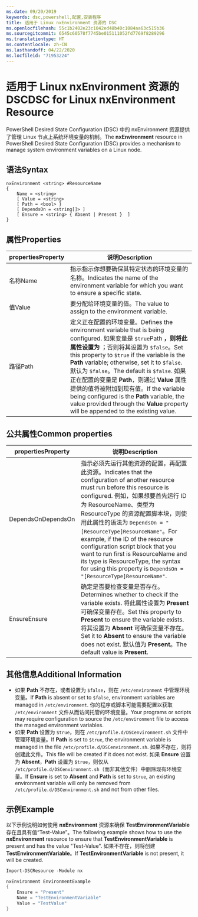 ```yaml
---
ms.date: 09/20/2019
keywords: dsc,powershell,配置,安装程序
title: 适用于 Linux nxEnvironment 资源的 DSC
ms.openlocfilehash: 55c1b2402e23c1042ed48b40c1084aa63c515b36
ms.sourcegitcommit: 6545c60578f7745be015111052fd7769f8289296
ms.translationtype: HT
ms.contentlocale: zh-CN
ms.lasthandoff: 04/22/2020
ms.locfileid: "71953224"
---
```

# <a name="dsc-for-linux-nxenvironment-resource"></a><span data-ttu-id="43465-103">适用于 Linux nxEnvironment 资源的 DSC</span><span class="sxs-lookup"><span data-stu-id="43465-103">DSC for Linux nxEnvironment Resource</span></span>

<span data-ttu-id="43465-104">PowerShell Desired State Configuration (DSC) 中的 nxEnvironment  资源提供了管理 Linux 节点上系统环境变量的机制。</span><span class="sxs-lookup"><span data-stu-id="43465-104">The **nxEnvironment** resource in PowerShell Desired State Configuration (DSC) provides a mechanism to manage system environment variables on a Linux node.</span></span>

## <a name="syntax"></a><span data-ttu-id="43465-105">语法</span><span class="sxs-lookup"><span data-stu-id="43465-105">Syntax</span></span>

```Syntax
nxEnvironment <string> #ResourceName
{
    Name = <string>
    [ Value = <string>
    [ Path = <bool> }
    [ DependsOn = <string[]> ]
    [ Ensure = <string> { Absent | Present }  ]
}
```

## <a name="properties"></a><span data-ttu-id="43465-106">属性</span><span class="sxs-lookup"><span data-stu-id="43465-106">Properties</span></span>

|<span data-ttu-id="43465-107">properties</span><span class="sxs-lookup"><span data-stu-id="43465-107">Property</span></span> |<span data-ttu-id="43465-108">说明</span><span class="sxs-lookup"><span data-stu-id="43465-108">Description</span></span> |
|---|---|
|<span data-ttu-id="43465-109">名称</span><span class="sxs-lookup"><span data-stu-id="43465-109">Name</span></span> |<span data-ttu-id="43465-110">指示指示你想要确保其特定状态的环境变量的名称。</span><span class="sxs-lookup"><span data-stu-id="43465-110">Indicates the name of the environment variable for which you want to ensure a specific state.</span></span> |
|<span data-ttu-id="43465-111">值</span><span class="sxs-lookup"><span data-stu-id="43465-111">Value</span></span> |<span data-ttu-id="43465-112">要分配给环境变量的值。</span><span class="sxs-lookup"><span data-stu-id="43465-112">The value to assign to the environment variable.</span></span> |
|<span data-ttu-id="43465-113">路径</span><span class="sxs-lookup"><span data-stu-id="43465-113">Path</span></span> |<span data-ttu-id="43465-114">定义正在配置的环境变量。</span><span class="sxs-lookup"><span data-stu-id="43465-114">Defines the environment variable that is being configured.</span></span> <span data-ttu-id="43465-115">如果变量是 `$true`Path **，则将此属性设置为** ；否则将其设置为 `$false`。</span><span class="sxs-lookup"><span data-stu-id="43465-115">Set this property to `$true` if the variable is the **Path** variable; otherwise, set it to `$false`.</span></span> <span data-ttu-id="43465-116">默认为 `$false`。</span><span class="sxs-lookup"><span data-stu-id="43465-116">The default is `$false`.</span></span> <span data-ttu-id="43465-117">如果正在配置的变量是 **Path**，则通过 **Value** 属性提供的值将被附加到现有值。</span><span class="sxs-lookup"><span data-stu-id="43465-117">If the variable being configured is the **Path** variable, the value provided through the **Value** property will be appended to the existing value.</span></span> |

## <a name="common-properties"></a><span data-ttu-id="43465-118">公共属性</span><span class="sxs-lookup"><span data-stu-id="43465-118">Common properties</span></span>

|<span data-ttu-id="43465-119">properties</span><span class="sxs-lookup"><span data-stu-id="43465-119">Property</span></span> |<span data-ttu-id="43465-120">说明</span><span class="sxs-lookup"><span data-stu-id="43465-120">Description</span></span> |
|---|---|
|<span data-ttu-id="43465-121">DependsOn</span><span class="sxs-lookup"><span data-stu-id="43465-121">DependsOn</span></span> |<span data-ttu-id="43465-122">指示必须先运行其他资源的配置，再配置此资源。</span><span class="sxs-lookup"><span data-stu-id="43465-122">Indicates that the configuration of another resource must run before this resource is configured.</span></span> <span data-ttu-id="43465-123">例如，如果想要首先运行 ID 为 ResourceName、类型为 ResourceType 的资源配置脚本块，则使用此属性的语法为 `DependsOn = "[ResourceType]ResourceName"`。</span><span class="sxs-lookup"><span data-stu-id="43465-123">For example, if the ID of the resource configuration script block that you want to run first is ResourceName and its type is ResourceType, the syntax for using this property is `DependsOn = "[ResourceType]ResourceName"`.</span></span> |
|<span data-ttu-id="43465-124">Ensure</span><span class="sxs-lookup"><span data-stu-id="43465-124">Ensure</span></span> |<span data-ttu-id="43465-125">确定是否要检查变量是否存在。</span><span class="sxs-lookup"><span data-stu-id="43465-125">Determines whether to check if the variable exists.</span></span> <span data-ttu-id="43465-126">将此属性设置为 **Present** 可确保变量存在。</span><span class="sxs-lookup"><span data-stu-id="43465-126">Set this property to **Present** to ensure the variable exists.</span></span> <span data-ttu-id="43465-127">将其设置为 **Absent** 可确保变量不存在。</span><span class="sxs-lookup"><span data-stu-id="43465-127">Set it to **Absent** to ensure the variable does not exist.</span></span> <span data-ttu-id="43465-128">默认值为 **Present**。</span><span class="sxs-lookup"><span data-stu-id="43465-128">The default value is **Present**.</span></span> |

## <a name="additional-information"></a><span data-ttu-id="43465-129">其他信息</span><span class="sxs-lookup"><span data-stu-id="43465-129">Additional Information</span></span>

- <span data-ttu-id="43465-130">如果 **Path** 不存在，或者设置为 `$false`，则在 `/etc/environment` 中管理环境变量。</span><span class="sxs-lookup"><span data-stu-id="43465-130">If **Path** is absent or set to `$false`, environment variables are managed in `/etc/environment`.</span></span>
  <span data-ttu-id="43465-131">你的程序或脚本可能需要配置以获取 `/etc/environment` 文件从而访问托管的环境变量。</span><span class="sxs-lookup"><span data-stu-id="43465-131">Your programs or scripts may require configuration to source the `/etc/environment` file to access the managed environment variables.</span></span>
- <span data-ttu-id="43465-132">如果 **Path** 设置为 `$true`，则在 `/etc/profile.d/DSCenvironment.sh` 文件中管理环境变量。</span><span class="sxs-lookup"><span data-stu-id="43465-132">If **Path** is set to `$true`, the environment variable is managed in the file `/etc/profile.d/DSCenvironment.sh`.</span></span> <span data-ttu-id="43465-133">如果不存在，则将创建此文件。</span><span class="sxs-lookup"><span data-stu-id="43465-133">This file will be created if it does not exist.</span></span> <span data-ttu-id="43465-134">如果 **Ensure** 设置为 **Absent**，**Path** 设置为 `$true`，则仅从 `/etc/profile.d/DSCenvironment.sh`（而非其他文件）中删除现有环境变量。</span><span class="sxs-lookup"><span data-stu-id="43465-134">If **Ensure** is set to **Absent** and **Path** is set to `$true`, an existing environment variable will only be removed from `/etc/profile.d/DSCenvironment.sh` and not from other files.</span></span>

## <a name="example"></a><span data-ttu-id="43465-135">示例</span><span class="sxs-lookup"><span data-stu-id="43465-135">Example</span></span>

<span data-ttu-id="43465-136">以下示例说明如何使用 **nxEnvironment** 资源来确保 **TestEnvironmentVariable** 存在且具有值“Test-Value”。</span><span class="sxs-lookup"><span data-stu-id="43465-136">The following example shows how to use the **nxEnvironment** resource to ensure that **TestEnvironmentVariable** is present and has the value "Test-Value".</span></span> <span data-ttu-id="43465-137">如果不存在，则将创建 **TestEnvironmentVariable**。</span><span class="sxs-lookup"><span data-stu-id="43465-137">If **TestEnvironmentVariable** is not present, it will be created.</span></span>

```powershell
Import-DSCResource -Module nx

nxEnvironment EnvironmentExample
{
    Ensure = "Present"
    Name = "TestEnvironmentVariable"
    Value = "TestValue"
}
```